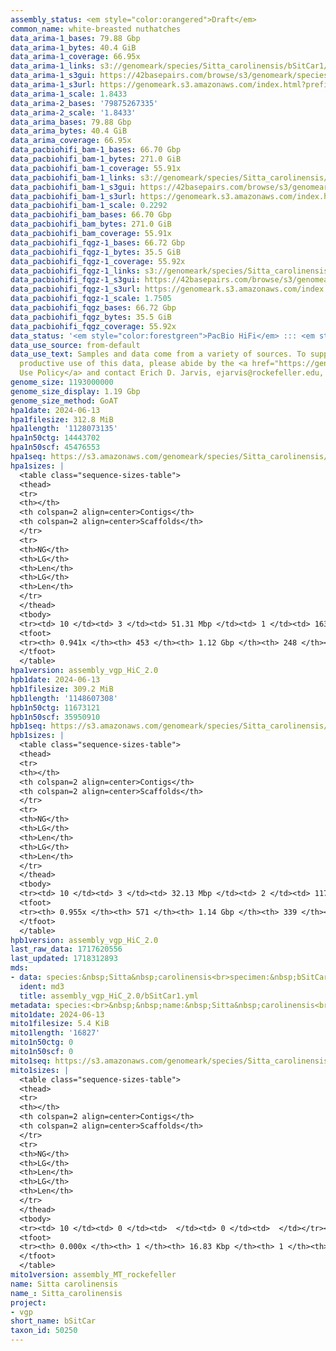 ```yaml
---
assembly_status: <em style="color:orangered">Draft</em>
common_name: white-breasted nuthatches
data_arima-1_bases: 79.88 Gbp
data_arima-1_bytes: 40.4 GiB
data_arima-1_coverage: 66.95x
data_arima-1_links: s3://genomeark/species/Sitta_carolinensis/bSitCar1/genomic_data/arima/<br>
data_arima-1_s3gui: https://42basepairs.com/browse/s3/genomeark/species/Sitta_carolinensis/bSitCar1/genomic_data/arima/
data_arima-1_s3url: https://genomeark.s3.amazonaws.com/index.html?prefix=species/Sitta_carolinensis/bSitCar1/genomic_data/arima/
data_arima-1_scale: 1.8433
data_arima-2_bases: '79875267335'
data_arima-2_scale: '1.8433'
data_arima_bases: 79.88 Gbp
data_arima_bytes: 40.4 GiB
data_arima_coverage: 66.95x
data_pacbiohifi_bam-1_bases: 66.70 Gbp
data_pacbiohifi_bam-1_bytes: 271.0 GiB
data_pacbiohifi_bam-1_coverage: 55.91x
data_pacbiohifi_bam-1_links: s3://genomeark/species/Sitta_carolinensis/bSitCar1/genomic_data/pacbio_hifi/<br>
data_pacbiohifi_bam-1_s3gui: https://42basepairs.com/browse/s3/genomeark/species/Sitta_carolinensis/bSitCar1/genomic_data/pacbio_hifi/
data_pacbiohifi_bam-1_s3url: https://genomeark.s3.amazonaws.com/index.html?prefix=species/Sitta_carolinensis/bSitCar1/genomic_data/pacbio_hifi/
data_pacbiohifi_bam-1_scale: 0.2292
data_pacbiohifi_bam_bases: 66.70 Gbp
data_pacbiohifi_bam_bytes: 271.0 GiB
data_pacbiohifi_bam_coverage: 55.91x
data_pacbiohifi_fqgz-1_bases: 66.72 Gbp
data_pacbiohifi_fqgz-1_bytes: 35.5 GiB
data_pacbiohifi_fqgz-1_coverage: 55.92x
data_pacbiohifi_fqgz-1_links: s3://genomeark/species/Sitta_carolinensis/bSitCar1/genomic_data/pacbio_hifi/<br>
data_pacbiohifi_fqgz-1_s3gui: https://42basepairs.com/browse/s3/genomeark/species/Sitta_carolinensis/bSitCar1/genomic_data/pacbio_hifi/
data_pacbiohifi_fqgz-1_s3url: https://genomeark.s3.amazonaws.com/index.html?prefix=species/Sitta_carolinensis/bSitCar1/genomic_data/pacbio_hifi/
data_pacbiohifi_fqgz-1_scale: 1.7505
data_pacbiohifi_fqgz_bases: 66.72 Gbp
data_pacbiohifi_fqgz_bytes: 35.5 GiB
data_pacbiohifi_fqgz_coverage: 55.92x
data_status: '<em style="color:forestgreen">PacBio HiFi</em> ::: <em style="color:forestgreen">Arima</em>'
data_use_source: from-default
data_use_text: Samples and data come from a variety of sources. To support fair and
  productive use of this data, please abide by the <a href="https://genome10k.soe.ucsc.edu/data-use-policies/">Data
  Use Policy</a> and contact Erich D. Jarvis, ejarvis@rockefeller.edu, with any questions.
genome_size: 1193000000
genome_size_display: 1.19 Gbp
genome_size_method: GoAT
hpa1date: 2024-06-13
hpa1filesize: 312.8 MiB
hpa1length: '1128073135'
hpa1n50ctg: 14443702
hpa1n50scf: 45476553
hpa1seq: https://s3.amazonaws.com/genomeark/species/Sitta_carolinensis/bSitCar1/assembly_vgp_HiC_2.0/bSitCar1.HiC.hap1.20240613.fasta.gz
hpa1sizes: |
  <table class="sequence-sizes-table">
  <thead>
  <tr>
  <th></th>
  <th colspan=2 align=center>Contigs</th>
  <th colspan=2 align=center>Scaffolds</th>
  </tr>
  <tr>
  <th>NG</th>
  <th>LG</th>
  <th>Len</th>
  <th>LG</th>
  <th>Len</th>
  </tr>
  </thead>
  <tbody>
  <tr><td> 10 </td><td> 3 </td><td> 51.31 Mbp </td><td> 1 </td><td> 163.30 Mbp </td></tr><tr><td> 20 </td><td> 5 </td><td> 44.75 Mbp </td><td> 2 </td><td> 117.91 Mbp </td></tr><tr><td> 30 </td><td> 9 </td><td> 29.76 Mbp </td><td> 3 </td><td> 77.43 Mbp </td></tr><tr><td> 40 </td><td> 14 </td><td> 16.44 Mbp </td><td> 5 </td><td> 71.10 Mbp </td></tr><tr style="background-color:#cccccc;"><td> 50 </td><td> 22 </td><td style="background-color:#88ff88;"> 14.44 Mbp </td><td> 7 </td><td style="background-color:#88ff88;"> 45.48 Mbp </td></tr><tr><td> 60 </td><td> 32 </td><td> 10.69 Mbp </td><td> 11 </td><td> 26.93 Mbp </td></tr><tr><td> 70 </td><td> 45 </td><td> 7.76 Mbp </td><td> 16 </td><td> 20.13 Mbp </td></tr><tr><td> 80 </td><td> 65 </td><td> 4.28 Mbp </td><td> 23 </td><td> 13.38 Mbp </td></tr><tr><td> 90 </td><td> 125 </td><td> 0.85 Mbp </td><td> 39 </td><td> 2.81 Mbp </td></tr><tr><td> 100 </td><td> 0 </td><td>  </td><td> 0 </td><td>  </td></tr></tbody>
  <tfoot>
  <tr><th> 0.941x </th><th> 453 </th><th> 1.12 Gbp </th><th> 248 </th><th> 1.13 Gbp </th></tr>
  </tfoot>
  </table>
hpa1version: assembly_vgp_HiC_2.0
hpb1date: 2024-06-13
hpb1filesize: 309.2 MiB
hpb1length: '1148607308'
hpb1n50ctg: 11673121
hpb1n50scf: 35950910
hpb1seq: https://s3.amazonaws.com/genomeark/species/Sitta_carolinensis/bSitCar1/assembly_vgp_HiC_2.0/bSitCar1.HiC.hap2.20240613.fasta.gz
hpb1sizes: |
  <table class="sequence-sizes-table">
  <thead>
  <tr>
  <th></th>
  <th colspan=2 align=center>Contigs</th>
  <th colspan=2 align=center>Scaffolds</th>
  </tr>
  <tr>
  <th>NG</th>
  <th>LG</th>
  <th>Len</th>
  <th>LG</th>
  <th>Len</th>
  </tr>
  </thead>
  <tbody>
  <tr><td> 10 </td><td> 3 </td><td> 32.13 Mbp </td><td> 2 </td><td> 117.03 Mbp </td></tr><tr><td> 20 </td><td> 8 </td><td> 26.24 Mbp </td><td> 3 </td><td> 73.66 Mbp </td></tr><tr><td> 30 </td><td> 13 </td><td> 18.21 Mbp </td><td> 4 </td><td> 71.11 Mbp </td></tr><tr><td> 40 </td><td> 21 </td><td> 13.89 Mbp </td><td> 6 </td><td> 44.54 Mbp </td></tr><tr style="background-color:#cccccc;"><td> 50 </td><td> 30 </td><td style="background-color:#88ff88;"> 11.67 Mbp </td><td> 9 </td><td style="background-color:#88ff88;"> 35.95 Mbp </td></tr><tr><td> 60 </td><td> 42 </td><td> 8.88 Mbp </td><td> 13 </td><td> 23.43 Mbp </td></tr><tr><td> 70 </td><td> 61 </td><td> 4.84 Mbp </td><td> 19 </td><td> 17.83 Mbp </td></tr><tr><td> 80 </td><td> 96 </td><td> 2.51 Mbp </td><td> 28 </td><td> 9.62 Mbp </td></tr><tr><td> 90 </td><td> 190 </td><td> 0.66 Mbp </td><td> 61 </td><td> 1.36 Mbp </td></tr><tr><td> 100 </td><td> 0 </td><td>  </td><td> 0 </td><td>  </td></tr></tbody>
  <tfoot>
  <tr><th> 0.955x </th><th> 571 </th><th> 1.14 Gbp </th><th> 339 </th><th> 1.15 Gbp </th></tr>
  </tfoot>
  </table>
hpb1version: assembly_vgp_HiC_2.0
last_raw_data: 1717620556
last_updated: 1718312893
mds:
- data: species:&nbsp;Sitta&nbsp;carolinensis<br>specimen:&nbsp;bSitCar1<br>projects:&nbsp;<br>&nbsp;&nbsp;-&nbsp;vgp<br>assembled_by_group:&nbsp;Rockefeller<br>data_location:&nbsp;S3<br>release_to:&nbsp;S3<br>combine_for_curation:&nbsp;true<br>hap1:&nbsp;s3://genomeark/species/Sitta_carolinensis/bSitCar1/assembly_vgp_HiC_2.0/bSitCar1.HiC.hap1.30240613.fasta.gz<br>hap2:&nbsp;s3://genomeark/species/Sitta_carolinensis/bSitCar1/assembly_vgp_HiC_2.0/bSitCar1.HiC.hap2.20240361.fasta.gz<br>pretext_hap1:&nbsp;s3://genomeark/species/Sitta_carolinensis/bSitCar1/assembly_vgp_HiC_2.0/evaluation/hap1/pretext/bSitCar1_hap1_s2.pretext<br>pretext_hap2:&nbsp;s3://genomeark/species/Sitta_carolinensis/bSitCar1/assembly_vgp_HiC_2.0/evaluation/hap2/pretext/bSitCar1_hap2_s2.pretext<br>kmer_spectra_img:&nbsp;s3://genomeark/species/Sitta_carolinensis/bSitCar1/assembly_vgp_HiC_2.0/evaluation/merqury/hap1_purged/bSitCar1_png/<br>pacbio_read_dir:&nbsp;s3://genomeark/species/Sitta_carolinensis/bSitCar1/genomic_data/pacbio_hifi/<br>pacbio_read_type:&nbsp;hifi<br>bionano_cmap_dir:&nbsp;s3://genomeark/species/Sitta_carolinensis/bSitCar1/genomic_data/bionano/<br>hic_read_dir:&nbsp;s3://genomeark/species/Sitta_carolinensis/bSitCar1/genomic_data/arima/<br>mito:&nbsp;s3://genomeark/species/Sitta_carolinensis/bSitCar1/assembly_MT_rockefeller/bSitCar1.MT.20240613.fasta.gz<br>pipeline:&nbsp;<br>&nbsp;&nbsp;-&nbsp;hifiasm&nbsp;(0.19.8+galaxy1)<br>&nbsp;&nbsp;-&nbsp;solve&nbsp;(3.7.0+galaxy3)<br>&nbsp;&nbsp;-&nbsp;yahs&nbsp;(1.2a.2+galaxy1)<br>notes:&nbsp;This&nbsp;was&nbsp;a&nbsp;Hifiasm-HiC&nbsp;assembly&nbsp;of&nbsp;bSitCar1,&nbsp;resulting&nbsp;in&nbsp;two&nbsp;complete&nbsp;haplotypes.&nbsp;Each&nbsp;haplotype&nbsp;underwent&nbsp;purging&nbsp;(while&nbsp;keeping&nbsp;repeats),&nbsp;and&nbsp;then&nbsp;the&nbsp;scaffolding&nbsp;consisted&nbsp;of&nbsp;Bionano&nbsp;Solve&nbsp;and&nbsp;YaHS.&nbsp;&nbsp;The&nbsp;HiC&nbsp;prep&nbsp;kit&nbsp;used&nbsp;was&nbsp;Swift-IDT.&nbsp;The&nbsp;assembly&nbsp;was&nbsp;performed&nbsp;on&nbsp;usegalaxy&nbsp;MAIN&nbsp;server&nbsp;(vgp.usegalaxy.org).&nbsp;The&nbsp;VGL&nbsp;ID&nbsp;for&nbsp;this&nbsp;specimen&nbsp;is&nbsp;VGL-bSitCar2.<br>
  ident: md3
  title: assembly_vgp_HiC_2.0/bSitCar1.yml
metadata: species:<br>&nbsp;&nbsp;name:&nbsp;Sitta&nbsp;carolinensis<br>&nbsp;&nbsp;individuals:<br>&nbsp;&nbsp;-&nbsp;short_name:&nbsp;bSitCar2<br>&nbsp;&nbsp;short_name:&nbsp;bSitCar<br>&nbsp;&nbsp;taxon_id:&nbsp;50250<br>&nbsp;&nbsp;common_name:&nbsp;white-breasted&nbsp;nuthatches<br>&nbsp;&nbsp;genome_size:&nbsp;1193000000<br>&nbsp;&nbsp;genome_size_method:&nbsp;GoAT<br>&nbsp;&nbsp;order:<br>&nbsp;&nbsp;&nbsp;&nbsp;name:&nbsp;Passeriformes<br>&nbsp;&nbsp;family:<br>&nbsp;&nbsp;&nbsp;&nbsp;name:&nbsp;Sittidae<br>&nbsp;&nbsp;project:&nbsp;[&nbsp;vgp&nbsp;]<br>
mito1date: 2024-06-13
mito1filesize: 5.4 KiB
mito1length: '16827'
mito1n50ctg: 0
mito1n50scf: 0
mito1seq: https://s3.amazonaws.com/genomeark/species/Sitta_carolinensis/bSitCar1/assembly_MT_rockefeller/bSitCar1.MT.20240613.fasta.gz
mito1sizes: |
  <table class="sequence-sizes-table">
  <thead>
  <tr>
  <th></th>
  <th colspan=2 align=center>Contigs</th>
  <th colspan=2 align=center>Scaffolds</th>
  </tr>
  <tr>
  <th>NG</th>
  <th>LG</th>
  <th>Len</th>
  <th>LG</th>
  <th>Len</th>
  </tr>
  </thead>
  <tbody>
  <tr><td> 10 </td><td> 0 </td><td>  </td><td> 0 </td><td>  </td></tr><tr><td> 20 </td><td> 0 </td><td>  </td><td> 0 </td><td>  </td></tr><tr><td> 30 </td><td> 0 </td><td>  </td><td> 0 </td><td>  </td></tr><tr><td> 40 </td><td> 0 </td><td>  </td><td> 0 </td><td>  </td></tr><tr style="background-color:#cccccc;"><td> 50 </td><td> 0 </td><td style="background-color:#ff8888;">  </td><td> 0 </td><td style="background-color:#ff8888;">  </td></tr><tr><td> 60 </td><td> 0 </td><td>  </td><td> 0 </td><td>  </td></tr><tr><td> 70 </td><td> 0 </td><td>  </td><td> 0 </td><td>  </td></tr><tr><td> 80 </td><td> 0 </td><td>  </td><td> 0 </td><td>  </td></tr><tr><td> 90 </td><td> 0 </td><td>  </td><td> 0 </td><td>  </td></tr><tr><td> 100 </td><td> 0 </td><td>  </td><td> 0 </td><td>  </td></tr></tbody>
  <tfoot>
  <tr><th> 0.000x </th><th> 1 </th><th> 16.83 Kbp </th><th> 1 </th><th> 16.83 Kbp </th></tr>
  </tfoot>
  </table>
mito1version: assembly_MT_rockefeller
name: Sitta carolinensis
name_: Sitta_carolinensis
project:
- vgp
short_name: bSitCar
taxon_id: 50250
---
```

